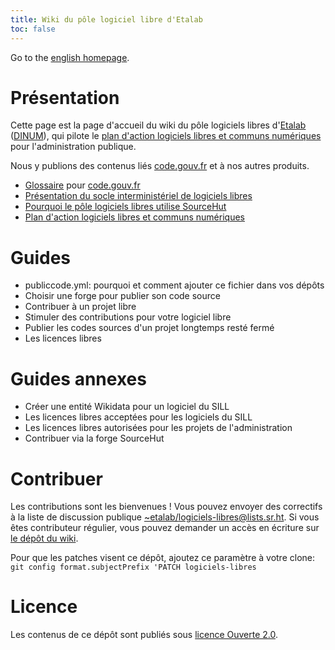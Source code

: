 ```yaml
---
title: Wiki du pôle logiciel libre d'Etalab
toc: false
---
```


Go to the [english homepage](index.en.md).

# Présentation

Cette page est la page d'accueil du wiki du pôle logiciels libres
d'[Etalab](https://www.etalab.gouv.fr/)
([DINUM](https://www.numerique.gouv.fr/)), qui pilote le [plan
d'action logiciels libres et communs
numériques](https://communs.numerique.gouv.fr/plan-action-logiciels-libres-et-communs-numeriques/)
pour l'administration publique.

Nous y publions des contenus liés [code.gouv.fr](https://code.gouv.fr)
et à nos autres produits.

- [Glossaire](glossary.fr.md) pour [code.gouv.fr](https://code.gouv.fr)
- [Présentation du socle interministériel de logiciels libres](sill.md)
- [Pourquoi le pôle logiciels libres utilise SourceHut](pourquoi-sourcehut.md)
- [Plan d'action logiciels libres et communs numériques](plan-action-logiciels-libres-communs-numeriques.md)

# Guides

- publiccode.yml: pourquoi et comment ajouter ce fichier dans vos dépôts
- Choisir une forge pour publier son code source
- Contribuer à un projet libre
- Stimuler des contributions pour votre logiciel libre
- Publier les codes sources d'un projet longtemps resté fermé
- Les licences libres

# Guides annexes

- Créer une entité Wikidata pour un logiciel du SILL
- Les licences libres acceptées pour les logiciels du SILL
- Les licences libres autorisées pour les projets de l'administration
- Contribuer via la forge SourceHut

<!-- # Projets auxquels contribue le pôle logiciels libres -->

# Contribuer

Les contributions sont les bienvenues !  Vous pouvez envoyer des
correctifs à la liste de discussion publique
[~etalab/logiciels-libres@lists.sr.ht](mailto:~etalab/logiciels-libres@lists.sr.ht).
Si vous êtes contributeur régulier, vous pouvez demander un accès en
écriture sur [le dépôt du wiki](https://git.sr.ht/~etalab/logiciels-libres).

Pour que les patches visent ce dépôt, ajoutez ce paramètre à votre
clone: `git config format.subjectPrefix 'PATCH logiciels-libres`

# Licence

Les contenus de ce dépôt sont publiés sous [licence Ouverte 2.0](LICENSE.md).

